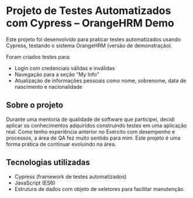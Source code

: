 # Projeto de Testes Automatizados com Cypress – OrangeHRM Demo

Este projeto foi desenvolvido para praticar testes automatizados usando Cypress, testando o sistema OrangeHRM (versão de demonstração).

Foram criados testes para:

- Login com credenciais válidas e inválidas
- Navegação para a seção "My Info"
- Atualização de informações pessoais como nome, sobrenome, data de nascimento e nacionalidade

## Sobre o projeto

Durante uma mentoria de qualidade de software que participei, decidi aplicar os conhecimentos adquiridos construindo testes em uma aplicação real. Como tenho experiência anterior no Exército com desempenho e processos, a área de QA fez muito sentido para mim. Este projeto é uma forma prática de continuar evoluindo na área.

## Tecnologias utilizadas

- Cypress (framework de testes automatizados)
- JavaScript (ES6)
- Estrutura de dados com objeto de seletores para facilitar manutenção.